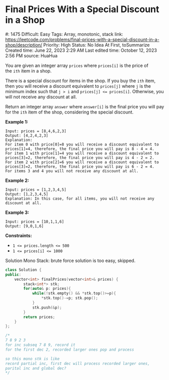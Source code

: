 # Final Prices With a Special Discount in a Shop

#: 1475
Difficult: Easy
Tags: Array, monotonic, stack
link: https://leetcode.com/problems/final-prices-with-a-special-discount-in-a-shop/description/
Priority: High
Status: No Idea At First, toSummarize
Created time: June 22, 2023 2:29 AM
Last edited time: October 12, 2023 2:56 PM
source: HuaHua

You are given an integer array `prices` where `prices[i]` is the price of the `ith` item in a shop.

There is a special discount for items in the shop. If you buy the `ith` item, then you will receive a discount equivalent to `prices[j]` where `j` is the minimum index such that `j > i` and `prices[j] <= prices[i]`. Otherwise, you will not receive any discount at all.

Return an integer array `answer` where `answer[i]` is the final price you will pay for the `ith` item of the shop, considering the special discount.

**Example 1:**

```
Input: prices = [8,4,6,2,3]
Output: [4,2,4,2,3]
Explanation:
For item 0 with price[0]=8 you will receive a discount equivalent to prices[1]=4, therefore, the final price you will pay is 8 - 4 = 4.
For item 1 with price[1]=4 you will receive a discount equivalent to prices[3]=2, therefore, the final price you will pay is 4 - 2 = 2.
For item 2 with price[2]=6 you will receive a discount equivalent to prices[3]=2, therefore, the final price you will pay is 6 - 2 = 4.
For items 3 and 4 you will not receive any discount at all.

```

**Example 2:**

```
Input: prices = [1,2,3,4,5]
Output: [1,2,3,4,5]
Explanation: In this case, for all items, you will not receive any discount at all.

```

**Example 3:**

```
Input: prices = [10,1,1,6]
Output: [9,0,1,6]

```

**Constraints:**

- `1 <= prices.length <= 500`
- `1 <= prices[i] <= 1000`

Solution Mono Stack:
brute force solution is too easy, skipped.

```cpp
class Solution {
public:
    vector<int> finalPrices(vector<int>& prices) {
        stack<int*> stk;
        for(auto& p: prices){
            while(!stk.empty() && *stk.top()>=p){
                *stk.top()-=p; stk.pop();
            }
            stk.push(&p);
        }
        return prices;
    }
};

/*
7 8 9 2 3 
for inc subseq 7 8 9, record it
for the first dec 2, recorded larger ones pop and process

so this mono stk is like
record partial inc, first dec will process recorded larger ones,
parital inc and global dec?
*/
```